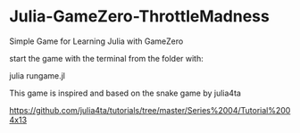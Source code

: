 # Julia-GameZero-ThrottleMadness
Simple Game for Learning Julia with GameZero

start the game with the terminal from the folder with:

julia rungame.jl

This game is inspired and based on the snake game by julia4ta

https://github.com/julia4ta/tutorials/tree/master/Series%2004/Tutorial%2004x13
